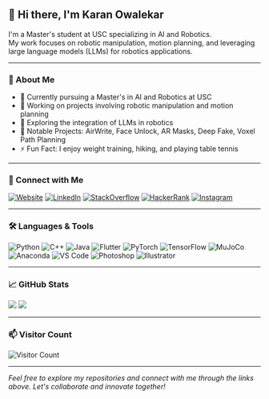 ## 👋 Hi there, I'm Karan Owalekar

I'm a Master's student at USC specializing in AI and Robotics.  
My work focuses on robotic manipulation, motion planning, and leveraging large language models (LLMs) for robotics applications.

---

### 🧠 About Me

- 🔭 Currently pursuing a Master's in AI and Robotics at USC  
- 🤖 Working on projects involving robotic manipulation and motion planning  
- 🧠 Exploring the integration of LLMs in robotics  
- 🎯 Notable Projects: AirWrite, Face Unlock, AR Masks, Deep Fake, Voxel Path Planning  
- ⚡ Fun Fact: I enjoy weight training, hiking, and playing table tennis  

---

### 🔗 Connect with Me

[![Website](https://img.shields.io/badge/Website-karan--owalekar.web.app-11245e?style=flat&logo=google-chrome)](https://karan-owalekar.web.app/)
[![LinkedIn](https://img.shields.io/badge/LinkedIn-Karan%20Owalekar-blue?style=flat&logo=linkedin)](https://www.linkedin.com/in/karan-owalekar/)
[![StackOverflow](https://img.shields.io/badge/StackOverflow-Karan%20Owalekar-orange?style=flat&logo=stackoverflow)](https://stackoverflow.com/users/13592012/karan-owalekar)
[![HackerRank](https://img.shields.io/badge/HackerRank-Karan%20Owalekar-green?style=flat&logo=hackerrank)](https://www.hackerrank.com/KaranOwalekar)
[![Instagram](https://img.shields.io/badge/Instagram-@karan.owalekar-purple?style=flat&logo=instagram)](https://www.instagram.com/karan.owalekar/)

---

### 🛠️ Languages & Tools

![Python](https://img.shields.io/badge/Python-3776AB?style=flat&logo=python&logoColor=white)
![C++](https://img.shields.io/badge/C++-00599C?style=flat&logo=c%2B%2B&logoColor=white)
![Java](https://img.shields.io/badge/Java-007396?style=flat&logo=java&logoColor=white)
![Flutter](https://img.shields.io/badge/Flutter-02569B?style=flat&logo=flutter&logoColor=white)
![PyTorch](https://img.shields.io/badge/PyTorch-EE4C2C?style=flat&logo=pytorch&logoColor=white)
![TensorFlow](https://img.shields.io/badge/TensorFlow-FF6F00?style=flat&logo=tensorflow&logoColor=white)
![MuJoCo](https://img.shields.io/badge/MuJoCo-11245e?style=flat&logo=mujo-co&logoColor=white)
![Anaconda](https://img.shields.io/badge/Anaconda-44A833?style=flat&logo=anaconda&logoColor=white)
![VS Code](https://img.shields.io/badge/VS%20Code-007ACC?style=flat&logo=visual-studio-code&logoColor=white)
![Photoshop](https://img.shields.io/badge/Photoshop-31A8FF?style=flat&logo=adobe-photoshop&logoColor=white)
![Illustrator](https://img.shields.io/badge/Illustrator-FF9A00?style=flat&logo=adobe-illustrator&logoColor=white)

---

### 📈 GitHub Stats

<img src="https://github-readme-stats.vercel.app/api?username=karan-owalekar&show_icons=true&theme=tokyonight" />
<img src="https://github-readme-stats.vercel.app/api/top-langs/?username=karan-owalekar&layout=compact&theme=tokyonight&card_height=200" />

---

### 📫 Visitor Count

![Visitor Count](https://visitor-badge.laobi.icu/badge?page_id=karan-owalekar.karan-owalekar)

---

*Feel free to explore my repositories and connect with me through the links above. Let's collaborate and innovate together!*
